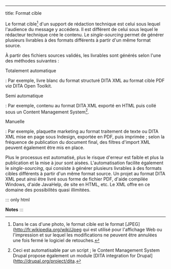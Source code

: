 ---
title: Format cible

Le format cible[^1] d\'un support de rédaction technique est celui sous
lequel l\'audience du message y accédera. Il est différent de celui sous
lequel le rédacteur technique crée le contenu. Le *single-sourcing*
permet de générer plusieurs livrables à des formats différents à partir
d\'un même format source.

À partir des fichiers sources validés, les livrables sont générés selon
l\'une des méthodes suivantes :

Totalement automatique

:   Par exemple, livre blanc du format structuré DITA XML au format
    cible PDF *via* DITA Open Toolkit.

Semi automatique

:   Par exemple, contenu au format DITA XML exporté en HTML puis collé
    sous un Content Management System[^2].

Manuelle

:   Par exemple, plaquette marketing au format traitement de texte ou
    DITA XML mise en page sous Indesign, exportée en PDF, puis
    imprimée ; selon la fréquence de publication du document final, des
    filtres d\'import XML peuvent également être mis en place.

Plus le processus est automatisé, plus le risque d\'erreur est faible et
plus la publication et la mise à jour sont aisées. L\'automatisation
facilite également le *single-sourcing*, qui consiste à générer
plusieurs livrables à des formats cibles différents à partir d\'un même
format source. Un projet au format DITA XML peut ainsi être livré sous
forme de fichier PDF, d\'aide compilée Windows, d\'aide JavaHelp, de
site en HTML, etc. Le XML offre en ce domaine des possibilités quasi
illimitées.

::: only
html

**Notes**
:::

[^1]: Dans le cas d\'une photo, le format cible est le format
    \[JPEG\](<http://fr.wikipedia.org/wiki/Jpeg> qui est utilisé pour
    l\'affichage Web ou l\'impression et sur lequel les modifications ne
    peuvent être annulées une fois fermé le logiciel de retouches.

[^2]: Ceci est automatisable par un script ; le Content Management
    System Drupal propose également un module \[DITA integration for
    Drupal\](<http://drupal.org/project/dita>.
